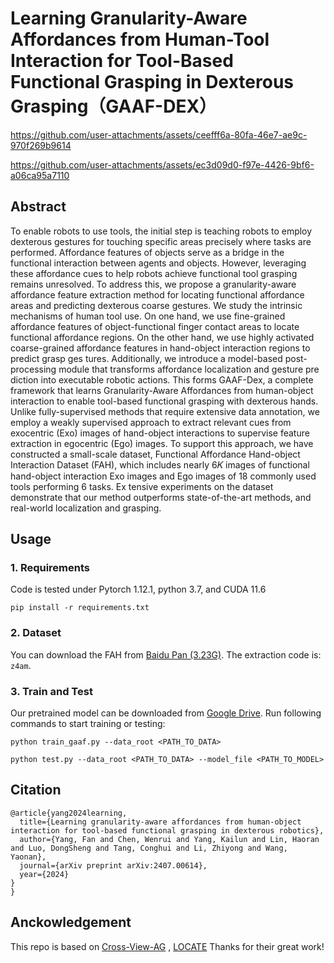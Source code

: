 # Learning Granularity-Aware Affordances from Human-Tool Interaction for Tool-Based Functional Grasping in Dexterous Grasping（GAAF-DEX）

https://github.com/user-attachments/assets/ceefff6a-80fa-46e7-ae9c-970f269b9614

https://github.com/user-attachments/assets/ec3d09d0-f97e-4426-9bf6-a06ca95a7110
## Abstract

To enable robots to use tools, the initial step is teaching robots to employ dexterous gestures for touching specific areas precisely where tasks are performed. Affordance features of objects serve as a bridge in the functional interaction between agents and objects. However, leveraging these affordance cues to help robots achieve functional tool grasping remains unresolved. To address this, we propose a granularity-aware affordance feature extraction method for locating functional affordance areas and predicting dexterous coarse gestures. We study the intrinsic mechanisms of human tool use. On one hand, we use fine-grained affordance features of object-functional finger contact areas to locate functional affordance regions. On the other hand, we use highly activated coarse-grained affordance features in hand-object interaction regions to predict grasp ges tures. Additionally, we introduce a model-based post-processing module that transforms affordance localization and gesture pre diction into executable robotic actions. This forms GAAF-Dex, a complete framework that learns Granularity-Aware Affordances from human-object interaction to enable tool-based functional grasping with dexterous hands. Unlike fully-supervised methods that require extensive data annotation, we employ a weakly supervised approach to extract relevant cues from exocentric (Exo) images of hand-object interactions to supervise feature extraction in egocentric (Ego) images. To support this approach, we have constructed a small-scale dataset, Functional Affordance Hand-object Interaction Dataset (FAH), which includes nearly 6𝐾 images of functional hand-object interaction Exo images and Ego images of 18 commonly used tools performing 6 tasks. Ex tensive experiments on the dataset demonstrate that our method outperforms state-of-the-art methods, and real-world localization and grasping.
## Usage

### 1. Requirements

Code is tested under Pytorch 1.12.1, python 3.7, and CUDA 11.6

```
pip install -r requirements.txt
```

### 2. Dataset

You can download the FAH from [Baidu Pan (3.23G)](https://pan.baidu.com/s/1zUNe_SFPG5Ggp0ejQPXi0Q?pwd=z4am). The extraction code is: `z4am`.

### 3. Train and Test
Our pretrained model can be downloaded
  from [Google Drive](https://drive.google.com/drive/folders/1-AcTiE9Lz91bPJlp1o-ubgkxKnudohdx?usp=sharing).
Run following commands to start training or testing:

```
python train_gaaf.py --data_root <PATH_TO_DATA>

python test.py --data_root <PATH_TO_DATA> --model_file <PATH_TO_MODEL>
```

## Citation
```
@article{yang2024learning,
  title={Learning granularity-aware affordances from human-object interaction for tool-based functional grasping in dexterous robotics},
  author={Yang, Fan and Chen, Wenrui and Yang, Kailun and Lin, Haoran and Luo, DongSheng and Tang, Conghui and Li, Zhiyong and Wang, Yaonan},
  journal={arXiv preprint arXiv:2407.00614},
  year={2024}
}
}
```
## Anckowledgement

This repo is based on [Cross-View-AG](https://github.com/lhc1224/Cross-View-AG)
, [LOCATE](https://github.com/Reagan1311/LOCATE) Thanks for their great work!
